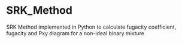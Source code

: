 # SRK_Method
SRK Method implemented in Python to calculate fugacity coefficient, fugacity and Pxy diagram for a non-ideal binary mixture
